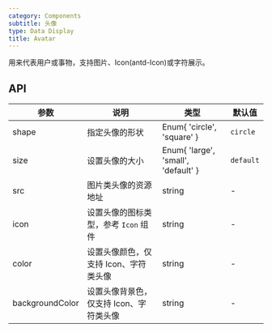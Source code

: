 ```yaml
---
category: Components
subtitle: 头像
type: Data Display
title: Avatar
---
```


用来代表用户或事物，支持图片、Icon(antd-Icon)或字符展示。

## API

| 参数        | 说明                                                      | 类型        | 默认值 |
|----------- |--------------------------------------------------------- | ----------  | ------- |
| shape       | 指定头像的形状                          | Enum{ 'circle', 'square' }     | `circle`  |
| size       | 设置头像的大小                           | Enum{ 'large', 'small', 'default' }       | `default` |
| src  | 图片类头像的资源地址                                     | string   | -    |
| icon    | 设置头像的图标类型，参考 `Icon` 组件                                       | string   | -    |
| color | 设置头像颜色，仅支持 Icon、字符类头像                            | string   | -    |
| backgroundColor     | 设置头像背景色，仅支持 Icon、字符类头像            | string   | -    |